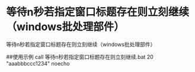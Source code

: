# 等待n秒若指定窗口标题存在则立刻继续（windows批处理部件）
等待n秒若指定窗口标题存在则立刻继续（windows批处理部件）

##使用示例
call 等待n秒若指定窗口标题存在则立刻继续.bat 20 "aaabbbccc1234" noecho
